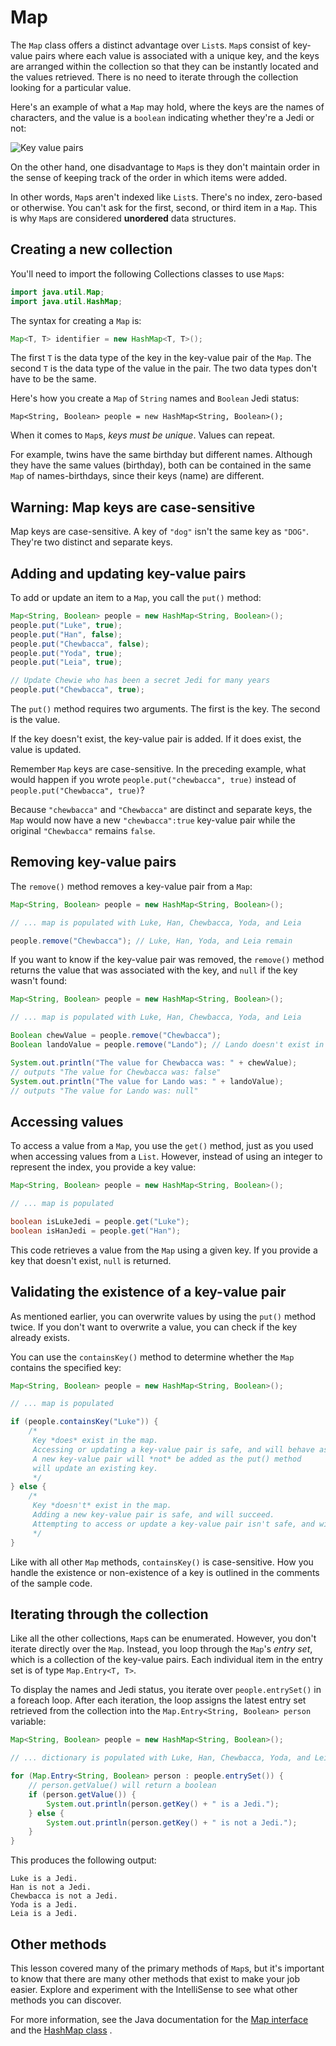 # Map

The `Map` class offers a distinct advantage over `List`s. `Map`s consist of key-value pairs where each value is associated with a unique key, and the keys are arranged within the collection so that they can be instantly located and the values retrieved. There is no need to iterate through the collection looking for a particular value.

Here's an example of what a `Map` may hold, where the keys are the names of characters, and the value is a `boolean` indicating whether they're a Jedi or not:

![Key value pairs](https://bootcamp-os-lms-prd-public.s3.us-west-2.amazonaws.com/content/c4abbe61f88e47956a509a5cf36d2bdd.png)

On the other hand, one disadvantage to `Map`s is they don't maintain order in the sense of keeping track of the order in which items were added.

In other words, `Map`s aren't indexed like `List`s. There's no index, zero-based or otherwise. You can't ask for the first, second, or third item in a `Map`. This is why `Map`s are considered **unordered** data structures.

## Creating a new collection

You'll need to import the following Collections classes to use `Map`s:

```java
import java.util.Map;
import java.util.HashMap;
```

The syntax for creating a `Map` is:

```java
Map<T, T> identifier = new HashMap<T, T>();
```

The first `T` is the data type of the key in the key-value pair of the `Map`. The second `T` is the data type of the value in the pair. The two data types don't have to be the same.

Here's how you create a `Map` of `String` names and `Boolean` Jedi status:

```
Map<String, Boolean> people = new HashMap<String, Boolean>();
```

When it comes to `Map`s, _keys must be unique_. Values can repeat.

For example, twins have the same birthday but different names. Although they have the same values (birthday), both can be contained in the same `Map` of names-birthdays, since their keys (name) are different.

## Warning: Map keys are case-sensitive

Map keys are case-sensitive. A key of `"dog"` isn't the same key as `"DOG"`. They're two distinct and separate keys.

## Adding and updating key-value pairs

To add or update an item to a `Map`, you call the `put()` method:

```java
Map<String, Boolean> people = new HashMap<String, Boolean>();
people.put("Luke", true);
people.put("Han", false);
people.put("Chewbacca", false);
people.put("Yoda", true);
people.put("Leia", true);

// Update Chewie who has been a secret Jedi for many years
people.put("Chewbacca", true);
```

The `put()` method requires two arguments. The first is the key. The second is the value.

If the key doesn't exist, the key-value pair is added. If it does exist, the value is updated.

Remember `Map` keys are case-sensitive. In the preceding example, what would happen if you wrote `people.put("chewbacca", true)` instead of `people.put("Chewbacca", true)`?

Because `"chewbacca"` and `"Chewbacca"` are distinct and separate keys, the `Map` would now have a new `"chewbacca":true` key-value pair while the original `"Chewbacca"` remains `false`.

## Removing key-value pairs

The `remove()` method removes a key-value pair from a `Map`:

```java
Map<String, Boolean> people = new HashMap<String, Boolean>();

// ... map is populated with Luke, Han, Chewbacca, Yoda, and Leia

people.remove("Chewbacca"); // Luke, Han, Yoda, and Leia remain
```

If you want to know if the key-value pair was removed, the `remove()` method returns the value that was associated with the key, and `null` if the key wasn't found:

```java
Map<String, Boolean> people = new HashMap<String, Boolean>();

// ... map is populated with Luke, Han, Chewbacca, Yoda, and Leia

Boolean chewValue = people.remove("Chewbacca");
Boolean landoValue = people.remove("Lando"); // Lando doesn't exist in map

System.out.println("The value for Chewbacca was: " + chewValue);
// outputs "The value for Chewbacca was: false"
System.out.println("The value for Lando was: " + landoValue);
// outputs "The value for Lando was: null"
```

## Accessing values

To access a value from a `Map`, you use the `get()` method, just as you used when accessing values from a `List`. However, instead of using an integer to represent the index, you provide a key value:

```java
Map<String, Boolean> people = new HashMap<String, Boolean>();

// ... map is populated

boolean isLukeJedi = people.get("Luke");
boolean isHanJedi = people.get("Han");
```

This code retrieves a value from the `Map` using a given key. If you provide a key that doesn't exist, `null` is returned.

## Validating the existence of a key-value pair

As mentioned earlier, you can overwrite values by using the `put()` method twice. If you don't want to overwrite a value, you can check if the key already exists.

You can use the `containsKey()` method to determine whether the `Map` contains the specified key:

```java
Map<String, Boolean> people = new HashMap<String, Boolean>();

// ... map is populated

if (people.containsKey("Luke")) {
    /*
     Key *does* exist in the map.
     Accessing or updating a key-value pair is safe, and will behave as expected.
     A new key-value pair will *not* be added as the put() method
     will update an existing key.
     */
} else {
    /*
     Key *doesn't* exist in the map.
     Adding a new key-value pair is safe, and will succeed.
     Attempting to access or update a key-value pair isn't safe, and will fail.
     */
}
```

Like with all other `Map` methods, `containsKey()` is case-sensitive. How you handle the existence or non-existence of a key is outlined in the comments of the sample code.

## Iterating through the collection

Like all the other collections, `Map`s can be enumerated. However, you don't iterate directly over the `Map`. Instead, you loop through the `Map`'s _entry set_, which is a collection of the key-value pairs. Each individual item in the entry set is of type `Map.Entry<T, T>`.

To display the names and Jedi status, you iterate over `people.entrySet()` in a foreach loop. After each iteration, the loop assigns the latest entry set retrieved from the collection into the `Map.Entry<String, Boolean> person` variable:

```java
Map<String, Boolean> people = new HashMap<String, Boolean>();

// ... dictionary is populated with Luke, Han, Chewbacca, Yoda, and Leia

for (Map.Entry<String, Boolean> person : people.entrySet()) {
    // person.getValue() will return a boolean
    if (person.getValue()) {
        System.out.println(person.getKey() + " is a Jedi.");
    } else {
        System.out.println(person.getKey() + " is not a Jedi.");
    }
}
```

This produces the following output:

```
Luke is a Jedi.
Han is not a Jedi.
Chewbacca is not a Jedi.
Yoda is a Jedi.
Leia is a Jedi.
```

## Other methods

This lesson covered many of the primary methods of `Map`s, but it's important to know that there are many other methods that exist to make your job easier. Explore and experiment with the IntelliSense to see what other methods you can discover.

For more information, see the Java documentation for the [Map interface](https://docs.oracle.com/javase/8/docs/api/java/util/Map.html) and the [HashMap class](https://docs.oracle.com/javase/8/docs/api/java/util/HashMap.html) .